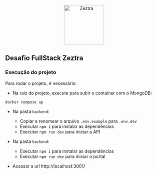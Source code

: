 <p  align="center"  width="100%">
  <img  width="128px"  src="images/favicon.ico"  alt="Zeztra">
</p>

## Desafio FullStack Zeztra

### Execução do projeto

Para rodar o projeto, é necessário:

* Na raiz do projeto, execute para subir o container com o MongoDB:
```
docker compose up
```

* Na pasta `backend`:
  * Copiar e renomear o arquivo `.env.example` para `.env.dev`
  * Executar `npm i` para instalar as dependências
  * Executar `npm run dev` para iniciar a API

* Na pasta `backend`:
  * Executar `npm i` para instalar as dependências
  * Executar `npm run dev` para iniciar o portal
  
* Acessar a url http://localhost:3001/
